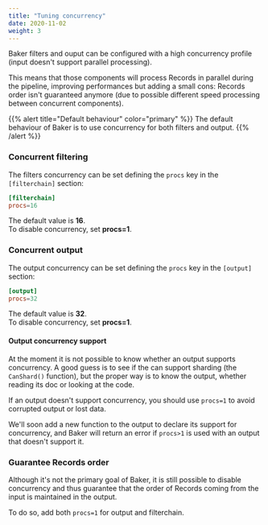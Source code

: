 ```yaml
---
title: "Tuning concurrency"
date: 2020-11-02
weight: 3
---
```


Baker filters and ouput can be configured with a high concurrency profile (input doesn't support
parallel processing).

This means that those components will process Records in parallel during the pipeline,
improving performances but adding a small cons: Records order isn't guaranteed anymore
(due to possible different speed processing between concurrent components).

{{% alert title="Default behaviour" color="primary" %}}
The default behaviour of Baker is to use concurrency for both filters and output.
{{% /alert %}}

### Concurrent filtering

The filters concurrency can be set defining the `procs` key in the `[filterchain]` section:

```toml
[filterchain]
procs=16
```

The default value is **16**.  
To disable concurrency, set **procs=1**.

### Concurrent output

The output concurrency can be set defining the `procs` key in the `[output]` section:

```toml
[output]
procs=32
```

The default value is **32**.  
To disable concurrency, set **procs=1**.

#### Output concurrency support

At the moment it is not possible to know whether an output supports concurrency. A good guess is to
see if the can support sharding (the `CanShard()` function), but the proper way is to know the
output, whether reading its doc or looking at the code.

If an output doesn't support concurrency, you should use `procs=1` to avoid corrupted output or
lost data.

We'll soon add a new function to the output to declare its support for concurrency, and Baker will
return an error if `procs>1` is used with an output that doesn't support it.

### Guarantee Records order

Although it's not the primary goal of Baker, it is still possible to disable concurrency and thus
guarantee that the order of Records coming from the input is maintained in the output.

To do so, add both `procs=1` for output and filterchain.
